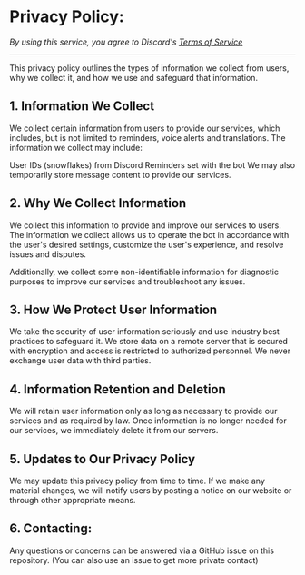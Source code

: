 # Privacy Policy:

_By using this service, you agree to Discord's [Terms of Service](https://discord.com/terms)_

---
This privacy policy outlines the types of information we collect from users, why we collect it, and how we use and safeguard that information.

## 1. Information We Collect
We collect certain information from users to provide our services, which includes, but is not limited to reminders, voice alerts and translations. The information we collect may include:

User IDs (snowflakes) from Discord
Reminders set with the bot
We may also temporarily store message content to provide our services.

## 2. Why We Collect Information
We collect this information to provide and improve our services to users. The information we collect allows us to operate the bot in accordance with the user's desired settings, customize the user's experience, and resolve issues and disputes.

Additionally, we collect some non-identifiable information for diagnostic purposes to improve our services and troubleshoot any issues.

## 3. How We Protect User Information
We take the security of user information seriously and use industry best practices to safeguard it. We store data on a remote server that is secured with encryption and access is restricted to authorized personnel. We never exchange user data with third parties.

## 4. Information Retention and Deletion
We will retain user information only as long as necessary to provide our services and as required by law. Once information is no longer needed for our services, we immediately delete it from our servers.

## 5. Updates to Our Privacy Policy
We may update this privacy policy from time to time. If we make any material changes, we will notify users by posting a notice on our website or through other appropriate means.

## 6. Contacting:
Any questions or concerns can be answered via a GitHub issue on this repository. (You can also use an issue to get more private contact)